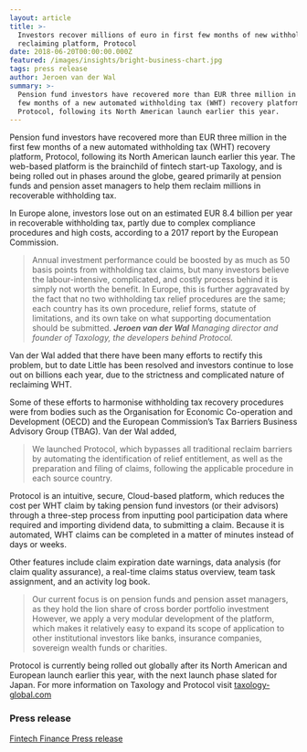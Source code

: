 ```yaml
---
layout: article
title: >-
  Investors recover millions of euro in first few months of new withholding tax
  reclaiming platform, Protocol
date: 2018-06-20T00:00:00.000Z
featured: /images/insights/bright-business-chart.jpg
tags: press release
author: Jeroen van der Wal
summary: >-
  Pension fund investors have recovered more than EUR three million in the first
  few months of a new automated withholding tax (WHT) recovery platform,
  Protocol, following its North American launch earlier this year.
---
```


Pension fund investors have recovered more than EUR three million in the first few months of a new automated withholding tax (WHT) recovery platform, Protocol, following its North American launch earlier this year. The web-based platform is the brainchild of fintech start-up Taxology, and is being rolled out in phases around the globe, geared primarily at pension funds and pension asset managers to help them reclaim millions in recoverable withholding tax.

In Europe alone, investors lose out on an estimated EUR 8.4 billion per year in recoverable withholding tax, partly due to complex compliance procedures and high costs, according to a 2017 report by the European Commission.

> Annual investment performance could be boosted by as much as 50 basis points from withholding tax claims, but many investors believe the labour-intensive, complicated, and costly process behind it is simply not worth the benefit. In Europe, this is further aggravated by the fact that no two withholding tax relief procedures are the same; each country has its own procedure, relief forms, statute of limitations, and its own take on what supporting documentation should be submitted.
> _**Jeroen van der Wal** Managing director and founder of Taxology, the developers behind Protocol._

Van der Wal added that there have been many efforts to rectify this problem, but to date Little has been resolved and investors continue to lose out on billions each year, due to the strictness and complicated nature of reclaiming WHT.

Some of these efforts to harmonise withholding tax recovery procedures were from bodies such as the Organisation for Economic Co-operation and Development (OECD) and the European Commission’s Tax Barriers Business Advisory Group (TBAG).
Van der Wal added,

> We launched Protocol, which bypasses all traditional reclaim barriers by automating the identification of relief entitlement, as well as the preparation and filing of claims, following the applicable procedure in each source country.

Protocol is an intuitive, secure, Cloud-based platform, which reduces the cost per WHT claim by taking pension fund investors (or their advisors) through a three-step process from inputting pool participation data where required and importing dividend data, to submitting a claim. Because it is automated, WHT claims can be completed in a matter of minutes instead of days or weeks.

Other features include claim expiration date warnings, data analysis (for claim quality assurance), a real-time claims status overview, team task assignment, and an activity log book.

> Our current focus is on pension funds and pension asset managers, as they hold the lion share of cross border portfolio investment However, we apply a very modular development of the platform, which makes it relatively easy to expand its scope of application to other institutional investors like banks, insurance companies, sovereign wealth funds or charities.

Protocol is currently being rolled out globally after its North American and European launch earlier this year, with the next launch phase slated for Japan.
For more information on Taxology and Protocol visit
[taxology-global.com](https://taxology-global.com)

### Press release

[Fintech Finance Press release](http://www.fintech.finance/01-news/investors-recover-millions-of-euro-in-first-few-months-of-new-withholding-tax-reclaiming-platform-protocol/)
